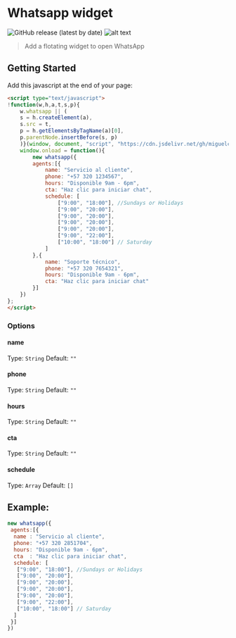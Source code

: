# Whatsapp widget
![GitHub release (latest by date)](https://img.shields.io/github/v/release/miguelcolmenares/whatsapp-widget)
![alt text](https://data.jsdelivr.com/v1/package/gh/miguelcolmenares/whatsapp-widget/badge "JsDelivr")

> Add a flotating widget to open WhatsApp

## Getting Started

Add this javascript at the end of your page:
```html
<script type="text/javascript">
!function(w,h,a,t,s,p){
    w.whatsapp || (
    s = h.createElement(a),
    s.src = t,
    p = h.getElementsByTagName(a)[0],
    p.parentNode.insertBefore(s, p)
    )}(window, document, "script", "https://cdn.jsdelivr.net/gh/miguelcolmenares/whatsapp-widget@latest/dist/js/whatsapp-widget.js");
    window.onload = function(){
        new whatsapp({
        agents:[{
            name: "Servicio al cliente",
            phone: "+57 320 1234567",
            hours: "Disponible 9am - 6pm",
            cta: "Haz clic para iniciar chat",
            schedule: [
                ["9:00", "18:00"], //Sundays or Holidays
                ["9:00", "20:00"],
                ["9:00", "20:00"],
                ["9:00", "20:00"],
                ["9:00", "20:00"],
                ["9:00", "22:00"],
                ["10:00", "18:00"] // Saturday
            ]
        },{
            name: "Soporte técnico",
            phone: "+57 320 7654321",
            hours: "Disponible 9am - 6pm",
            cta: "Haz clic para iniciar chat"
        }]
    })
};
</script>
```

### Options

#### name
Type: `String`
Default: `""`

#### phone
Type: `String`
Default: `""`

#### hours
Type: `String`
Default: `""`

#### cta
Type: `String`
Default: `""`

#### schedule
Type: `Array`
Default: `[]`

## Example:
```javascript
new whatsapp({
 agents:[{
  name : "Servicio al cliente",
  phone: "+57 320 2851704",
  hours: "Disponible 9am - 6pm",
  cta  : "Haz clic para iniciar chat",
  schedule: [
   ["9:00", "18:00"], //Sundays or Holidays
   ["9:00", "20:00"],
   ["9:00", "20:00"],
   ["9:00", "20:00"],
   ["9:00", "20:00"],
   ["9:00", "22:00"],
   ["10:00", "18:00"] // Saturday
  ]
 }]
})
```
